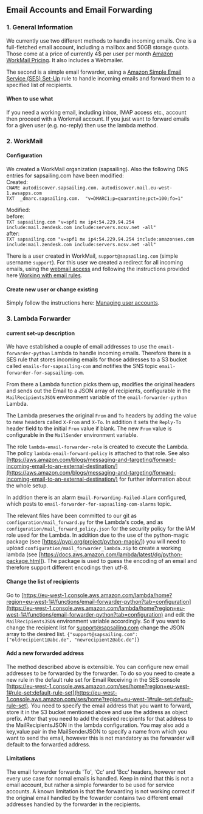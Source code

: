 ## Email Accounts and Email Forwarding

### 1. General Information
We currently use two different methods to handle incoming emails. One is a full-fletched email account, including a mailbox and 50GB storage quota. Those come at a price of currently 4$ per user per month [Amazon WorkMail Pricing](https://aws.amazon.com/workmail/pricing/). It also includes a Webmailer.

The second is a simple email forwarder, using a [Amazon Simple Email Service (SES) Set-Up](wiki/info/landscape/mail-relaying) rule to handle incoming emails and forward them to a specified list of recipients.

#### When to use what
If you need a working email, including inbox, IMAP access etc., account then proceed with a Workmail account. If you just want to forward emails for a given user (e.g. no-reply) then use the lambda method.

### 2. WorkMail

#### Configuration
We created a WorkMail organization (sapsailing). Also the following DNS entries for sapsailing.com have been modified:  
Created:  
`CNAME autodiscover.sapsailing.com. autodiscover.mail.eu-west-1.awsapps.com`  
`TXT  _dmarc.sapsailing.com.  "v=DMARC1;p=quarantine;pct=100;fo=1"`

Modified:  
before:  
`TXT sapsailing.com "v=spf1 mx ip4:54.229.94.254 include:mail.zendesk.com include:servers.mcsv.net -all"`  
after:  
`TXT sapsailing.com "v=spf1 mx ip4:54.229.94.254 include:amazonses.com include:mail.zendesk.com include:servers.mcsv.net -all"`

There is a user created in WorkMail, ``support@sapsailing.com`` (simple username ``support``). For this user we created a redirect for all incoming emails, using the [webmail access](https://sapsailing.awsapps.com/mail) and following the instructions provided here [Working with email rules](https://docs.aws.amazon.com/workmail/latest/userguide/email-rules.html).

#### Create new user or change existing
Simply follow the instructions here: [Managing user accounts](https://docs.aws.amazon.com/workmail/latest/adminguide/manage-users.html).

### 3. Lambda Forwarder

#### current set-up description
We have established a couple of email addresses to use the ``email-forwarder-python`` Lambda to handle incoming emails. Therefore there is a SES rule that stores incoming emails for those addresses to a S3 bucket called ``emails-for-sapsailing-com`` and notifies the SNS topic ``email-forwarder-for-sapsailing-com``. 

From there a Lambda function picks them up, modifies the original headers and sends out the Email to a JSON array of recipients, configurable in the ``MailRecipientsJSON`` environment variable of the ``email-forwarder-python`` Lambda.

The Lambda preserves the original ``From`` and ``To`` headers by adding the value to new headers called ``X-From`` and ``X-To``. In addition it sets the ``Reply-To`` header field to the initial ``From`` value if blank. The new ``From`` value is configurable in the ``MailSender`` environment variable.

The role ``lambda-email-forwarder-role`` is created to execute the Lambda. The policy ``lambda-email-forward-policy`` is attached to that role. See also [https://aws.amazon.com/blogs/messaging-and-targeting/forward-incoming-email-to-an-external-destination/](https://aws.amazon.com/blogs/messaging-and-targeting/forward-incoming-email-to-an-external-destination/) for further information about the whole setup.

In addition there is an alarm ``Email-Forwarding-Failed-Alarm`` configured, which posts to ``email-forwarder-for-sapsailing-com-alarms`` topic. 

The relevant files have been committed to our git as ``configuration/mail_forward.py`` for the Lambda's code, and as ``configuration/mail_forward_policy.json`` for the security policy for the IAM role used for the Lambda. In addition due to the use of the python-magic package (see [https://pypi.org/project/python-magic/]) you will need to upload ```configuration/mail_forwarder_lambda.zip``` to create a working lambda (see [https://docs.aws.amazon.com/lambda/latest/dg/python-package.html]). The package is used to guess the encoding of an email and therefore support different encodings then utf-8.


#### Change the list of recipients
Go to [https://eu-west-1.console.aws.amazon.com/lambda/home?region=eu-west-1#/functions/email-forwarder-python?tab=configuration](https://eu-west-1.console.aws.amazon.com/lambda/home?region=eu-west-1#/functions/email-forwarder-python?tab=configuration) and edit the ``MailRecipientsJSON`` environment variable accordingly. So if you want to change the recipient list for support@sapsailing.com change the JSON array to the desired list.
``{"support@sapsailing.com": ["oldrecipient1@abc.de", "newrecipient2@abc.de"]}``

#### Add a new forwarded address
The method described above is extensible. You can configure new email addresses to be forwarded by the forwarder. To do so you need to create a new rule in the default rule set for Email Receiving in the SES console [https://eu-west-1.console.aws.amazon.com/ses/home?region=eu-west-1#rule-set:default-rule-set](https://eu-west-1.console.aws.amazon.com/ses/home?region=eu-west-1#rule-set:default-rule-set). You need to specify the email address that you want to forward, store it in the S3 bucket mentioned above and use the address as object prefix. After that you need to add the desired recipients for that address to the MailRecipientsJSON in the lambda configuration. You may also add a key,value pair in the MailSenderJSON to specify a name from which you want to send the email, however this is not mandatory as the forwarder will default to the forwarded address. 

#### Limitations
The email forwarder forwards 'To', 'Cc' and 'Bcc' headers, however not every use case for normal emails is handled. Keep in mind that this is not a email account, but rather a simple forwarder to be used for service accounts. 
A known limitation is that the forwarding is not working correct if the original email handled by the fowarder contains two different email addresses handled by the forwarder in the recipients. 
